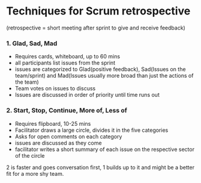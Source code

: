 # Techniques for Scrum retrospective
(retrospective = short meeting after sprint to give and receive feedback)

### 1. Glad, Sad, Mad
- Requires cards, whiteboard, up to 60 mins
- all participants list issues from the sprint
- issues are categorized to Glad(positive feedback), Sad(Issues on the team/sprint) and Mad(Issues usually more broad than just the actions of the team)
- Team votes on issues to discuss
- Issues are discussed in order of priority until time runs out


### 2. Start, Stop, Continue, More of, Less of
- Requires flipboard, 10-25 mins
- Facilitator draws a large circle, divides it in the five categories
- Asks for open comments on each category
- issues are discussed as they come
- facilitator writes a short summary of each issue on the respective sector of the circle


2 is faster and goes conversation first, 1 builds up to it and might be a better fit for a more shy team.
